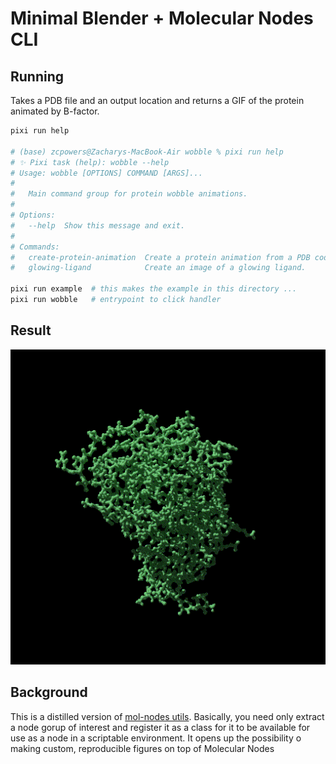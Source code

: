 # Minimal Blender + Molecular Nodes CLI

## Running

Takes a PDB file and an output location and returns a GIF of the protein animated by B-factor.

```sh
pixi run help

# (base) zcpowers@Zacharys-MacBook-Air wobble % pixi run help
# ✨ Pixi task (help): wobble --help
# Usage: wobble [OPTIONS] COMMAND [ARGS]...
#
#   Main command group for protein wobble animations.
#
# Options:
#   --help  Show this message and exit.
#
# Commands:
#   create-protein-animation  Create a protein animation from a PDB code...
#   glowing-ligand            Create an image of a glowing ligand.

pixi run example  # this makes the example in this directory ...
pixi run wobble   # entrypoint to click handler
```

## Result

![](./1FAP_animation.gif)

## Background

This is a distilled version of [mol-nodes utils](https://github.com/zachcp/molnodes-utils). Basically, you need only extract a node gorup of interest
and register it as a class for it to be available for use as a node in a scriptable environment. It opens up the possibility o making
custom, reproducible figures on top of Molecular Nodes
